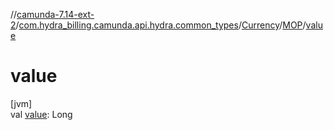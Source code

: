//[camunda-7.14-ext-2](../../../../index.md)/[com.hydra_billing.camunda.api.hydra.common_types](../../index.md)/[Currency](../index.md)/[MOP](index.md)/[value](value.md)

# value

[jvm]\
val [value](value.md): Long
